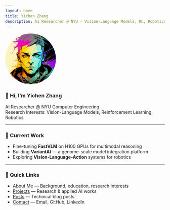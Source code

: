 ```yaml
---
layout: home
title: Yichen Zhang
description: AI Researcher @ NYU - Vision-Language Models, RL, Robotics
---
```


<img src="/assets/profile.png" alt="profile photo" width="160" style="border-radius: 50%;">

### 👋 Hi, I’m Yichen Zhang
AI Researcher @ NYU Computer Engineering  
Research Interests: Vision-Language Models, Reinforcement Learning, Robotics

---

### 🔬 Current Work
- Fine-tuning **FastVLM** on H100 GPUs for multimodal reasoning  
- Building **VariantAI** — a genome-scale model integration platform  
- Exploring **Vision-Language-Action** systems for robotics

---

### 🧩 Quick Links
- [About Me](/about) — Background, education, research interests  
- [Projects](/projects) — Research & applied AI works  
- [Posts](/posts) — Technical blog posts
- [Contact](/contact) — Email, GitHub, LinkedIn